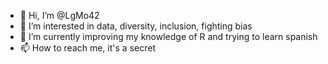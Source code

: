 - 👋 Hi, I’m @LgMo42
- 👀 I’m interested in data, diversity, inclusion, fighting bias
- 🌱 I’m currently improving my knowledge of R and trying to learn spanish
- 📫 How to reach me, it's a secret
